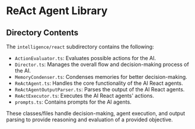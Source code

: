 # ReAct Agent Library

## Directory Contents
The `intelligence/react` subdirectory contains the following:

- `ActionEvaluator.ts`: Evaluates possible actions for the AI.
- `Director.ts`: Manages the overall flow and decision-making process of the AI.
- `MemoryCondenser.ts`: Condenses memories for better decision-making.
- `ReActAgent.ts`: Handles the core functionality of the AI React agents.
- `ReActAgentOutputParser.ts`: Parses the output of the AI React agents.
- `ReActExecutor.ts`: Executes the AI React agents' actions.
- `prompts.ts`: Contains prompts for the AI agents.

These classes/files handle decision-making, agent execution, and output parsing 
to provide reasoning and evaluation of a provided objective.